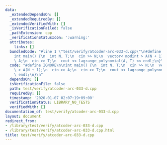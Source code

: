 ```yaml
---
data:
  _extendedDependsOn: []
  _extendedRequiredBy: []
  _extendedVerifiedWith: []
  _isVerificationFailed: false
  _pathExtension: cpp
  _verificationStatusIcon: ':warning:'
  attributes:
    links: []
  bundledCode: "#line 1 \"test/verify/atcoder-arc-033-d.cpp\"\n#define IGNORE\n\n\
    int main() {\n  int N, T;\n  cin >> N;\n  vector< modint > A(N + 1);\n  cin >>\
    \ A;\n  cin >> T;\n  cout << lagrange_polynomial(A, T) << endl;\n}\n"
  code: "#define IGNORE\n\nint main() {\n  int N, T;\n  cin >> N;\n  vector< modint\
    \ > A(N + 1);\n  cin >> A;\n  cin >> T;\n  cout << lagrange_polynomial(A, T) <<\
    \ endl;\n}\n"
  dependsOn: []
  isVerificationFile: false
  path: test/verify/atcoder-arc-033-d.cpp
  requiredBy: []
  timestamp: '2020-01-07 02:07:19+09:00'
  verificationStatus: LIBRARY_NO_TESTS
  verifiedWith: []
documentation_of: test/verify/atcoder-arc-033-d.cpp
layout: document
redirect_from:
- /library/test/verify/atcoder-arc-033-d.cpp
- /library/test/verify/atcoder-arc-033-d.cpp.html
title: test/verify/atcoder-arc-033-d.cpp
---
```

